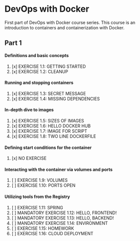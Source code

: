 # DevOps with Docker

First part of DevOps with Docker course series. This course is an introduction to containers and containerization with Docker.

## Part 1

#### Definitions and basic concepts
1. [x] EXERCISE 1.1: GETTING STARTED
2. [x] EXERCISE 1.2: CLEANUP

#### Running and stopping containers

1. [x] EXERCISE 1.3: SECRET MESSAGE
2. [x] EXERCISE 1.4: MISSING DEPENDENCIES

#### In-depth dive to images

1. [x] EXERCISE 1.5: SIZES OF IMAGES
2. [x] EXERCISE 1.6: HELLO DOCKER HUB
3. [x] EXERCISE 1.7: IMAGE FOR SCRIPT
4. [x] EXERCISE 1.8: TWO LINE DOCKERFILE

#### Defining start conditions for the container

1. [x] NO EXERCISE

#### Interacting with the container via volumes and ports

1. [ ] EXERCISE 1.9: VOLUMES
2. [ ] EXERCISE 1.10: PORTS OPEN

#### Utilizing tools from the Registry

1. [ ] EXERCISE 1.11: SPRING
2. [ ] MANDATORY EXERCISE 1.12: HELLO, FRONTEND!
3. [ ] MANDATORY EXERCISE 1.13: HELLO, BACKEND!
4. [ ] MANDATORY EXERCISE 1.14: ENVIRONMENT
5. [ ] EXERCISE 1.15: HOMEWORK
6. [ ] EXERCISE 1.16: CLOUD DEPLOYMENT